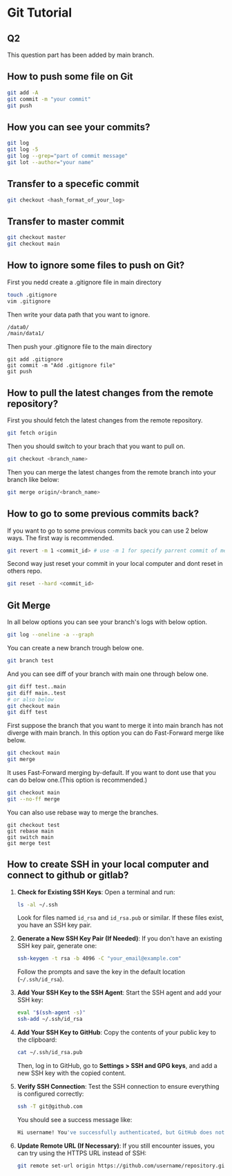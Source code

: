 # Git Tutorial
## Q2
This question part has been added by main branch. 


## How to push some file on Git
```bash
git add -A
git commit -m "your commit"
git push
```

## How you can see your commits? 
```bash
git log
git log -5
git log --grep="part of commit message"
git lot --author="your name"
```

## Transfer to a specefic commit
```bash
git checkout <hash_format_of_your_log>
```

## Transfer to master commit
```bash
git checkout master
git checkout main
```

## How to ignore some files to push on Git? 
First you nedd create a .gitignore file in main directory
```bash
touch .gitignore
vim .gitignore
```
Then write your data path that you want to ignore. 
```bash
/data0/
/main/data1/
```
Then push your .gitignore file to the main directory
```
git add .gitignore
git commit -m "Add .gitignore file"
git push
```

## How to pull the latest changes from the remote repository?
First you should fetch the latest changes from the remote repository. 
```bash
git fetch origin
```
Then you should switch to your brach that you want to pull on. 
```bash
git checkout <branch_name>
```
Then you can merge the latest changes from the remote branch into your branch like below: 
```bash
git merge origin/<branch_name>
```

## How to go to some previous commits back? 
If you want to go to some previous commits back you can use 2 below ways. 
The first way is recommended. 
```bash
git revert -m 1 <commit_id> # use -m 1 for specify parrent commit of merge commits
```
Second way just reset your commit in your local computer and dont reset in others repo. 
```bash
git reset --hard <commit_id>
```

## Git Merge
In all below options you can see your branch's logs with below option. 
```bash
git log --oneline -a --graph
```
You can create a new branch trough below one.
```bash
git branch test
```
And you can see diff of your branch with main one through below one. 
```bash
git diff test..main
git diff main..test
# or also below 
git checkout main
git diff test
```
First suppose the branch that you want to merge it into main branch has not diverge with
main branch. In this option you can do Fast-Forward merge like below. 
```bash
git checkout main
git merge
```
It uses Fast-Forward merging by-default. If you want to dont use that you can do below 
one.(This option is recommended.) 
```bash
git checkout main
git --no-ff merge
```
You can also use rebase way to merge the branches.
```
git checkout test
git rebase main
git switch main
git merge test
```


## How to create SSH in your local computer and connect to github or gitlab?
1. **Check for Existing SSH Keys**:
   Open a terminal and run:
   ```sh
   ls -al ~/.ssh
   ```
   Look for files named `id_rsa` and `id_rsa.pub` or similar. If these files exist, you have an SSH key pair.

2. **Generate a New SSH Key Pair (If Needed)**:
   If you don't have an existing SSH key pair, generate one:
   ```sh
   ssh-keygen -t rsa -b 4096 -C "your_email@example.com"
   ```
   Follow the prompts and save the key in the default location (`~/.ssh/id_rsa`).

3. **Add Your SSH Key to the SSH Agent**:
   Start the SSH agent and add your SSH key:
   ```sh
   eval "$(ssh-agent -s)"
   ssh-add ~/.ssh/id_rsa
   ```

4. **Add Your SSH Key to GitHub**:
   Copy the contents of your public key to the clipboard:
   ```sh
   cat ~/.ssh/id_rsa.pub
   ```
   Then, log in to GitHub, go to **Settings > SSH and GPG keys**, and add a new SSH key with the copied content.

5. **Verify SSH Connection**:
   Test the SSH connection to ensure everything is configured correctly:
   ```sh
   ssh -T git@github.com
   ```
   You should see a success message like:
   ```sh
   Hi username! You've successfully authenticated, but GitHub does not provide shell access.
   ```

6. **Update Remote URL (If Necessary)**:
   If you still encounter issues, you can try using the HTTPS URL instead of SSH:
   ```sh
   git remote set-url origin https://github.com/username/repository.git
   ```



